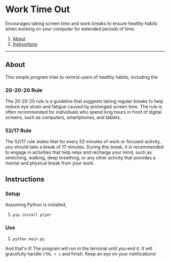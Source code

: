 # Work Time Out
Encourages taking screen time and work breaks to ensure healthy habits when working on your computer for extended periods of time.

1. [About](#about)
2. [Instructions](#instructions)

---

## About

This simple program tries to remind users of healthy habits, including the 

### 20-20-20 Rule

The 20-20-20 rule is a guideline that suggests taking regular breaks to help reduce eye strain and fatigue caused by prolonged screen time. The rule is often recommended for individuals who spend long hours in front of digital screens, such as computers, smartphones, and tablets.

### 52/17 Rule

The 52/17 rule states that for every 52 minutes of work or focused activity, you should take a break of 17 minutes. During this break, it is recommended to engage in activities that help relax and recharge your mind, such as stretching, walking, deep breathing, or any other activity that provides a mental and physical break from your work.

## Instructions

### Setup

Assuming Python is installed,

1. `pip install plyer`

### Use

1. `python main.py`

And that's it! The program will run in the terminal until you end it. It will gracefully handle `CTRL + c` and finish. Keep an eye on your notifications!
